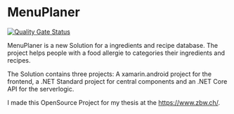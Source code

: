 # MenuPlaner

[![Quality Gate Status](https://sonarcloud.io/api/project_badges/measure?project=TheKeiler_MenuPlaner&metric=alert_status)](https://sonarcloud.io/dashboard?id=TheKeiler_MenuPlaner)

MenuPlaner is a new Solution for a ingredients and recipe database.
The project helps people with a food allergie to categories their ingredients and recipes.

The Solution contains three projects:
A xamarin.android project for the frontend, a .NET Standard project for central components and an .NET Core API for the serverlogic.

I made this OpenSource Project for my thesis at the https://www.zbw.ch/.